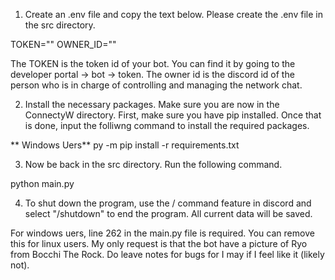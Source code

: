 1. Create an .env file and copy the text below. Please create the .env file in the src directory. 

TOKEN=""
OWNER_ID=""

The TOKEN is the token id of your bot. You can find it by going to the developer portal -> bot -> token. The owner id is the discord id of the person who is in charge of controlling and managing the network chat. 

2. Install the necessary packages. Make sure you are now in the ConnectyW directory. First, make sure you have pip installed. Once that is done, input the folliwng command to install the  required packages. 

** Windows Uers**
py -m pip install -r requirements.txt

3. Now be back in the src directory. Run the following command.

python main.py 

4. To shut down the program, use the / command feature in discord and select "/shutdown" to end the program. All current data will be saved.

For windows uers, line 262 in the main.py file is required. You can remove this for linux users. My only request is that the bot have a picture of Ryo from Bocchi The Rock. Do leave notes for bugs for I may if I feel like it (likely not). 
